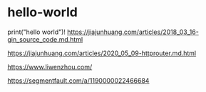 # hello-world
print("hello world")!
https://jiajunhuang.com/articles/2018_03_16-gin_source_code.md.html

https://jiajunhuang.com/articles/2020_05_09-httprouter.md.html

https://www.liwenzhou.com/

https://segmentfault.com/a/1190000022466684
